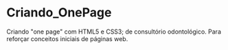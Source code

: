 # Criando_OnePage
Criando "one page" com HTML5 e CSS3; de consultório odontológico.  Para reforçar conceitos iniciais de páginas web.
